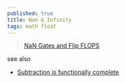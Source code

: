 ```yaml
---
published: true
title: Nan & Infinity
tags: math float
---
```

> [NaN Gates and Flip FLOPS](https://www.youtube.com/watch?v=5TFDG-y-EHs)

see also
- [	Subtraction is functionally complete ](https://news.ycombinator.com/item?id=37800062)